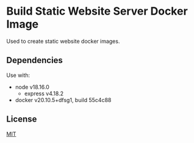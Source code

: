# Build Static Website Server Docker Image

Used to create static website docker images.

## Dependencies

Use with:

* node v18.16.0
    * express v4.18.2
* docker v20.10.5+dfsg1, build 55c4c88

## License

[MIT](https://github.com/mmarkovic85/js-build-static-website-server-docker-image/blob/main/LICENSE)

